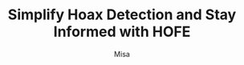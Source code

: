 ---
title: "Simplify Hoax Detection and Stay Informed with HOFE"
description: "Reliable, accurate hoax detection for a safer online experience"
author: "Misa"
role: "Product Manager"
authorImage: "@/images/blog/anna.avif"
authorImageAlt: "Avatar Description"
pubDate: 2024-02-18
cardImage: "@/images/blog/post-3.avif"
cardImageAlt: "Side view person using a smartphone to verify information"
readTime: 3
tags: ["hoax detection", "accuracy", "reliability"]
contents: [
        "Navigating the digital world can be overwhelming, especially when it comes to verifying information. That's why HOFE is committed to simplifying the process and ensuring you stay informed and protected.",
        "With our user-friendly hoax detection app, you can quickly check whether the content you come across is legitimate or not. Our advanced machine learning algorithms analyze text and URLs to provide you with accurate results without the need for technical knowledge.",
        "But simplicity doesn’t mean compromising on accuracy. HOFE’s state-of-the-art model, based on Recurrent Neural Networks (RNN), is designed to detect even the most sophisticated hoaxes, ensuring you have reliable information at your fingertips.",
        "Whether you're using our mobile app or web platform, HOFE makes hoax detection seamless, providing you with the peace of mind to navigate the internet confidently. Our extensive database is continuously updated, ensuring you always have access to the latest hoax prevention tools.",
        "Whether you’re an individual user or part of an organization, HOFE offers customized solutions to meet your needs, empowering you to combat misinformation effectively and stay ahead of online threats."
]
---